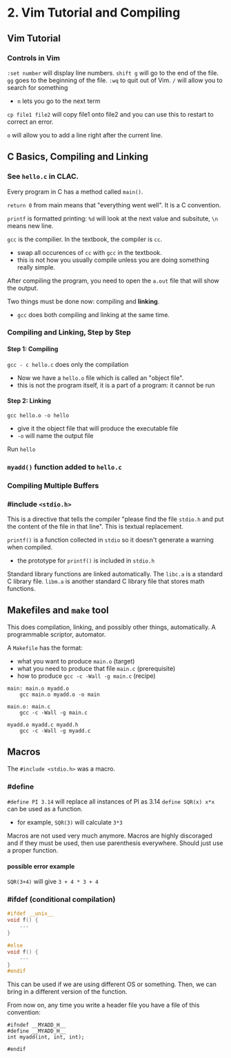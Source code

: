 # 2. Vim Tutorial and Compiling

## Vim Tutorial

### Controls in Vim

`:set number` will display line numbers.
`shift g` will go to the end of the file.
`gg` goes to the beginning of the file.
`:wq` to quit out of Vim. 
`/` will allow you to search for something
- `n` lets you go to the next term

`cp file1 file2` will copy file1 onto file2 and you can use this to restart to correct an error.

`o` will allow you to add a line right after the current line. 

## C Basics, Compiling and Linking

### See `hello.c` in CLAC.

Every program in C has a method called `main()`.

`return 0` from main means that "everything went well". It is a C convention. 

`printf` is formatted printing: `%d` will look at the next value and subsitute, `\n` means new line.

`gcc` is the compilier. In the textbook, the compiler is `cc`. 
- swap all occurences of `cc` with `gcc` in the textbook.
- this is not how you usually compile unless you are doing something really simple. 

After compiling the program, you need to open the `a.out` file that will show the output.

Two things must be done now: compiling and **linking**. 
- `gcc` does both compiling and linking at the same time.

### Compiling and Linking, Step by Step

#### Step 1: Compiling

`gcc - c hello.c` does only the compilation
- Now we have a `hello.o` file which is called an "object file".
- this is not the program itself, it is a part of a program: it cannot be run

#### Step 2: Linking
`gcc hello.o -o hello`
- give it the object file that will produce the executable file
- `-o` will name the output file

Run `hello`

### `myadd()` function added to `hello.c`



### Compiling Multiple Buffers



### #include `<stdio.h>`

This is a directive that tells the compiler "please find the file `stdio.h` and put the content of the file in that line". This is textual replacement.

`printf()` is a function collected in `stdio` so it doesn't generate a warning when compiled.
- the prototype for `printf()` is included in `stdio.h`

Standard library functions are linked automatically. The `libc.a` is a standard C library file. `libm.a` is another standard C library file that stores math functions.  

## Makefiles and `make` tool

This does compilation, linking, and possibly other things, automatically. A programmable scriptor, automator. 

A   `Makefile` has the format:
- what you want to produce `main.o` (target)
- what you need to produce that file `main.c` (prerequisite)
- how to produce `gcc -c -Wall -g main.c` (recipe)

```
main: main.o myadd.o
    gcc main.o myadd.o -o main

main.o: main.c
    gcc -c -Wall -g main.c
    
myadd.o myadd.c myadd.h
    gcc -c -Wall -g myadd.c
```

## Macros

The `#include <stdio.h>` was a macro.

### #define

`#define PI 3.14` will replace all instances of PI as 3.14
`define SQR(x) x*x` can be used as a function.
- for example, `SQR(3)` will calculate `3*3`

Macros are not used very much anymore. Macros are highly discoraged and if they must be used, then use parenthesis everywhere. Should just use a proper function.

#### possible error example
`SQR(3+4)` will give `3 + 4 * 3 + 4`

###  #ifdef (conditional compilation)

```C
#ifdef __unix__
void f() {
    ---
}

#else
void f() {
    ---
}
#endif
```

This can be used if we are using different OS or something. Then, we can bring in a different version of the function. 

From now on, any time you write a header file you have a file of this convention:

```
#ifndef __MYADD_H__
#define __MYADD_H__
int myadd(int, int, int);

#endif
```

